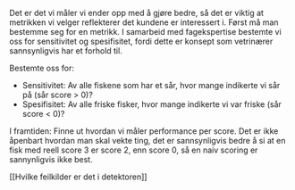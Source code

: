 Det er det vi måler vi ender opp med å gjøre bedre, så det er viktig at metrikken vi velger reflekterer det kundene er interessert i.
Først må man bestemme seg for en metrikk. 
I samarbeid med fagekspertise bestemte vi oss for sensitivitet og spesifisitet, fordi dette er konsept som vetrinærer sannsynligvis har et forhold til.

Bestemte oss for:

- Sensitivitet: Av alle fiskene som har et sår, hvor mange indikerte vi sår på (sår score > 0)?
- Spesifisitet: Av alle friske fisker, hvor mange indikerte vi var friske (sår score < 0)?

I framtiden:
Finne ut hvordan vi måler performance per score. Det er ikke åpenbart hvordan man skal vekte ting, det er sannsynligvis bedre å si at en fisk med reell score 3 er score 2, enn score 0, så en naiv scoring er sannynligvis ikke best.

[[Hvilke feilkilder er det i detektoren]]
